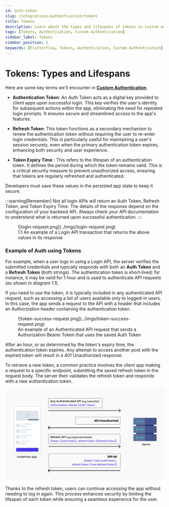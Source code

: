 ```yaml
---
id: auth-token
slug: /integrations/authentication/tokens
title: Tokens
description: Learn about the types and lifespans of tokens in custom authentication.
tags: [Tokens, Authentication, Custom Authentication]
sidebar_label: Tokens
sidebar_position: 1
keywords: [FlutterFlow, Tokens, Authentication, Custom Authentication]
---
```


# Tokens: Types and Lifespans

Here are some key terms we'll encounter in [**Custom Authentication**](custom-auth.md).

- **Authentication Token**: An Auth Token acts as a digital key provided to
  client apps upon successful login. This key verifies the user's identity for subsequent actions
  within the app, eliminating the need for repeated login prompts. It ensures secure and streamlined
  access to the app's features.

- **Refresh Token**: This token functions as a secondary mechanism to renew the
  authentication token without requiring the user to re-enter login credentials. This is
  particularly useful for maintaining a user's session securely, even when the primary
  authentication token expires, enhancing both security and user experience.

- **Token Expiry Time** : This refers to the lifespan of an authentication token.
  It defines the period during which the token remains valid. This is a critical security measure to
  prevent unauthorized access, ensuring that tokens are regularly refreshed and authenticated.

Developers must save these values in the persisted app state to keep it secure.

:::warning[Remember]
Not all login APIs will return an Auth Token, Refresh Token, and Token Expiry Time. The details of
the response depend on the configuration of your backend API. Always check your API documentation to
understand what is returned upon successful authentication.
:::
<figure>
    ![login-request.png](../imgs/login-request.png)
  <figcaption class="centered-caption">1.1 An example of a Login API transaction that 
returns the above values in its response</figcaption>
</figure>

### Example of Auth using Tokens

For example, when a user logs in using a Login API, the server verifies the submitted credentials
and typically responds with both an **Auth Token** and a **Refresh Token** (both strings). The
authentication token is short-lived; for instance, it may be valid for 1 hour and is used to
authenticate API requests (_as shown in diagram 1.1_).

If you need to use the token, it is typically included in any authenticated API request, such as
accessing a list of users available only to logged-in users. In this case, the app sends a request
to the API with a header that includes an Authorization header containing the authentication token.
<figure>
    ![token-success-request.png](../imgs/token-success-request.png)
  <figcaption class="centered-caption">An example of an Authenticated API request that 
sends a Authorization Bearer Token that uses the saved Auth Token</figcaption>
</figure>

After an hour, or as determined by the token's expiry time, the authentication token expires. Any
attempt to access another post with the expired token will result in a 401 Unauthorized response.

To retrieve a new token, a common practice involves the client app making a request to a specific
endpoint, submitting the saved refresh token in the request body. The server then validates the
refresh token and responds with a new authentication token.

![token-fail-request.png](../imgs/token-fail-request.png)

Thanks to the refresh token, users can continue accessing the app without needing to log in again.
This process enhances security by limiting the lifespan of each token while ensuring a seamless
experience for the user.

